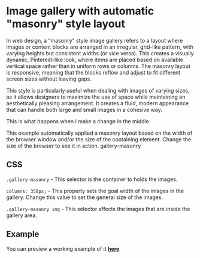 # Image gallery with automatic "masonry" style layout

In web design, a "masonry" style image gallery refers to a layout where images or content blocks are arranged in an irregular, grid-like pattern, with varying heights but consistent widths (or vice versa). This creates a visually dynamic, Pinterest-like look, where items are placed based on available vertical space rather than in uniform rows or columns. The masonry layout is responsive, meaning that the blocks reflow and adjust to fit different screen sizes without leaving gaps.

This style is particularly useful when dealing with images of varying sizes, as it allows designers to maximize the use of space while maintaining an aesthetically pleasing arrangement. It creates a fluid, modern appearance that can handle both large and small images in a cohesive way.

This is what happens when I make a change in the middle

This example automatically applied a masonry layout based on the width of the browser window and/or the size of the containing element. Change the size of the browser to see it in action. gallery-masonry



## CSS

`.gallery-masonry` - This selector is the container to holds the images. 

`columns: 350px;` - This property sets the goal width of the images in the gallery. Change this value to set the general size of the images. 


`.gallery-masonry img` - This selector affects the images that are inside the gallery area. 

## Example
You can preview a working example of it **[here](https://prof-anderson-uc.github.io/masonry-gallery)**
